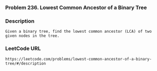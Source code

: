 ### Problem 236. Lowest Common Ancestor of a Binary Tree

### Description 
	Given a binary tree, find the lowest common ancestor (LCA) of two given nodes in the tree.

### LeetCode URL 
	https://leetcode.com/problems/lowest-common-ancestor-of-a-binary-tree/#/description
